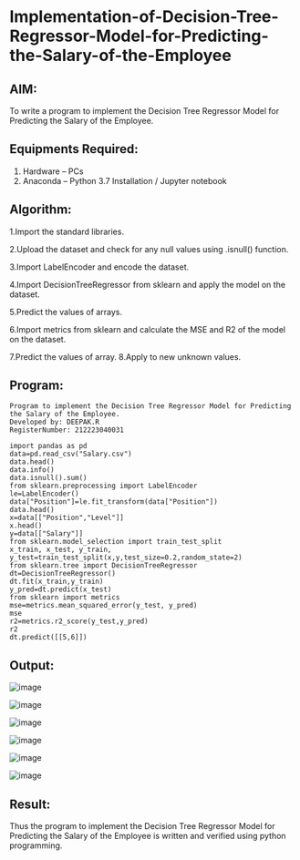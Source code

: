 # Implementation-of-Decision-Tree-Regressor-Model-for-Predicting-the-Salary-of-the-Employee

## AIM:
To write a program to implement the Decision Tree Regressor Model for Predicting the Salary of the Employee.

## Equipments Required:
1. Hardware – PCs
2. Anaconda – Python 3.7 Installation / Jupyter notebook

## Algorithm:

1.Import the standard libraries.

2.Upload the dataset and check for any null values using .isnull() function.

3.Import LabelEncoder and encode the dataset.

4.Import DecisionTreeRegressor from sklearn and apply the model on the dataset.

5.Predict the values of arrays.

6.Import metrics from sklearn and calculate the MSE and R2 of the model on the dataset.

7.Predict the values of array. 8.Apply to new unknown values.

## Program:
```
Program to implement the Decision Tree Regressor Model for Predicting the Salary of the Employee.
Developed by: DEEPAK.R
RegisterNumber: 212223040031
```

```
import pandas as pd
data=pd.read_csv("Salary.csv")
data.head()
data.info()
data.isnull().sum()
from sklearn.preprocessing import LabelEncoder
le=LabelEncoder()
data["Position"]=le.fit_transform(data["Position"])
data.head()
x=data[["Position","Level"]]
x.head()
y=data[["Salary"]]
from sklearn.model_selection import train_test_split
x_train, x_test, y_train, y_test=train_test_split(x,y,test_size=0.2,random_state=2)
from sklearn.tree import DecisionTreeRegressor
dt=DecisionTreeRegressor()
dt.fit(x_train,y_train)
y_pred=dt.predict(x_test)
from sklearn import metrics
mse=metrics.mean_squared_error(y_test, y_pred)
mse
r2=metrics.r2_score(y_test,y_pred)
r2
dt.predict([[5,6]])
```
## Output:
![image](https://github.com/user-attachments/assets/743e2526-2a50-475c-8c50-d7378637d372)

![image](https://github.com/user-attachments/assets/53109ac7-e806-47b4-9d29-e2879198872a)

![image](https://github.com/user-attachments/assets/53322e6b-66ac-40f6-8cb1-73f245276468)

![image](https://github.com/user-attachments/assets/3948e99d-f204-4b50-9173-691b6753a8f6)

![image](https://github.com/user-attachments/assets/d8b56baf-f9b8-448b-b16d-f18473157f11)

![image](https://github.com/user-attachments/assets/f4becee7-9f9c-4f4b-a6ba-c91b66fe9c95)


## Result:
Thus the program to implement the Decision Tree Regressor Model for Predicting the Salary of the Employee is written and verified using python programming.

